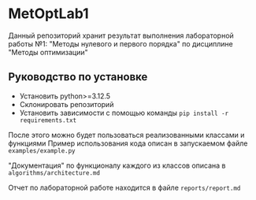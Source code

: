 # MetOptLab1

Данный репозиторий хранит результат выполнения лабораторной работы №1: "Методы нулевого и первого порядка" по дисциплине "Методы оптимизации"

## Руководство по установке
- Установить python>=3.12.5
- Склонировать репозиторий
- Установить зависимости с помощью команды `pip install -r requirements.txt`

После этого можно будет пользоваться реализованными классами и функциями
Пример использования кода описан в запускаемом файле `examples/example.py`

"Документация" по функционалу каждого из классов описана в `algorithms/architecture.md`

Отчет по лабораторной работе находится в файле `reports/report.md`
